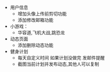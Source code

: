 - 用户信息
    - 增加头像上传前剪切功能
    - 添加修改邮箱功能
- 小游戏：
    - 华容道,飞机大战,跳恐龙
- 动态页面
    - 添加删除动态功能
- 健身计划
    - 每天自定义时间 如果计划没做完 发邮件提醒
    - 截图当前计划并发布动态,其他人可以复制